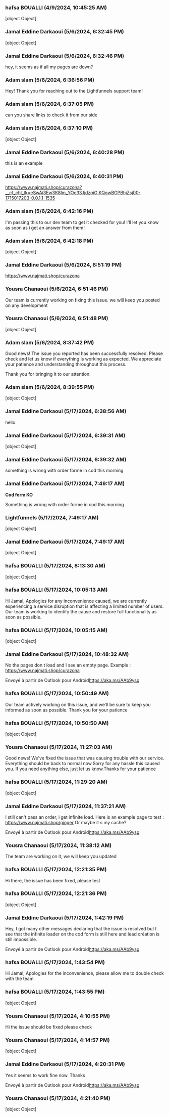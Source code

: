 ### hafsa BOUALLI (4/9/2024, 10:45:25 AM)

[object Object]

### Jamal Eddine Darkaoui (5/6/2024, 6:32:45 PM)

[object Object]

### Jamal Eddine Darkaoui (5/6/2024, 6:32:46 PM)

hey, it seems as if all my pages are down?

### Adam slam (5/6/2024, 6:36:56 PM)

Hey!
Thank you for reaching out to the Lightfunnels support team!

### Adam slam (5/6/2024, 6:37:05 PM)

can you share links to check it from our side

### Adam slam (5/6/2024, 6:37:10 PM)

[object Object]

### Jamal Eddine Darkaoui (5/6/2024, 6:40:28 PM)

this is an example

### Jamal Eddine Darkaoui (5/6/2024, 6:40:31 PM)

https://www.najmati.shop/curazona?__cf_chl_tk=eSwAi3Ew3K8lm_YOe33.ljdzpiG.KQgwBGPBhjZsj00-1715017203-0.0.1.1-1535

### Adam slam (5/6/2024, 6:42:16 PM)

I'm passing this to our dev team to get it checked for you! I'll let you know as soon as i get an answer from them!

### Adam slam (5/6/2024, 6:42:18 PM)

[object Object]

### Jamal Eddine Darkaoui (5/6/2024, 6:51:19 PM)

https://www.najmati.shop/curazona

### Yousra Chanaoui (5/6/2024, 6:51:46 PM)

Our team is currently working on fixing this issue. we will keep you posted on any development 

### Yousra Chanaoui (5/6/2024, 6:51:48 PM)

[object Object]

### Adam slam (5/6/2024, 8:37:42 PM)

Good news! The issue you reported has been successfully resolved. Please check and let us know if everything is working as expected. We appreciate your patience and understanding throughout this process.



Thank you for bringing it to our attention.

### Adam slam (5/6/2024, 8:39:55 PM)

[object Object]

### Jamal Eddine Darkaoui (5/17/2024, 6:38:56 AM)

hello

### Jamal Eddine Darkaoui (5/17/2024, 6:39:31 AM)

[object Object]

### Jamal Eddine Darkaoui (5/17/2024, 6:39:32 AM)

something is wrong with order forme in cod this morning

### Jamal Eddine Darkaoui (5/17/2024, 7:49:17 AM)

**Cod form KO**

Something is wrong with order forme in cod this morning

### Lightfunnels (5/17/2024, 7:49:17 AM)

[object Object]

### Jamal Eddine Darkaoui (5/17/2024, 7:49:17 AM)

[object Object]

### hafsa BOUALLI (5/17/2024, 8:13:30 AM)

[object Object]

### hafsa BOUALLI (5/17/2024, 10:05:13 AM)

Hi Jamal,
Apologies for any inconvenience caused, we are currently experiencing a service disruption that is affecting a limited number of users. Our team is working to identify the cause and restore full functionality as soon as possible.

### hafsa BOUALLI (5/17/2024, 10:05:15 AM)

[object Object]

### Jamal Eddine Darkaoui (5/17/2024, 10:48:32 AM)

No the pages don t load and I see an empty page. Example : https://www.najmati.shop/curazona

Envoyé à partir de Outlook pour Android<https://aka.ms/AAb9ysg>

### hafsa BOUALLI (5/17/2024, 10:50:49 AM)

Our team actively working on this issue, and we'll be sure to keep you informed as soon as possible. Thank you for your patience

### hafsa BOUALLI (5/17/2024, 10:50:50 AM)

[object Object]

### Yousra Chanaoui (5/17/2024, 11:27:03 AM)

Good news! We've fixed the issue that was causing trouble with our service. Everything should be back to normal now.Sorry for any hassle this caused you. If you need anything else, just let us know.Thanks for your patience

### hafsa BOUALLI (5/17/2024, 11:29:20 AM)

[object Object]

### Jamal Eddine Darkaoui (5/17/2024, 11:37:21 AM)

I still can't pass an order, i get infinite load.
Here is an example page to test : https://www.najmati.shop/ginger
Or maybe it s my cache?

Envoyé à partir de Outlook pour Android<https://aka.ms/AAb9ysg>

### Yousra Chanaoui (5/17/2024, 11:38:12 AM)

The team are working on it, we will keep you updated

### hafsa BOUALLI (5/17/2024, 12:21:35 PM)

Hi there, 
the issue has been fixed, please test

### hafsa BOUALLI (5/17/2024, 12:21:36 PM)

[object Object]

### Jamal Eddine Darkaoui (5/17/2024, 1:42:19 PM)

Hey, I got many other messages declaring that the issue is resolved but I see that the infinite loader on the cod form is still here and lead création is still impossible.

Envoyé à partir de Outlook pour Android<https://aka.ms/AAb9ysg>

### hafsa BOUALLI (5/17/2024, 1:43:54 PM)

Hi Jamal,
Apologies for the inconvenience, please allow me to double check with the team

### hafsa BOUALLI (5/17/2024, 1:43:55 PM)

[object Object]

### Yousra Chanaoui (5/17/2024, 4:10:55 PM)

Hi the issue should be fixed please check

### Yousra Chanaoui (5/17/2024, 4:14:57 PM)

[object Object]

### Jamal Eddine Darkaoui (5/17/2024, 4:20:31 PM)

Yes it seems to work fine now. Thanks

Envoyé à partir de Outlook pour Android<https://aka.ms/AAb9ysg>

### Yousra Chanaoui (5/17/2024, 4:21:40 PM)

[object Object]

